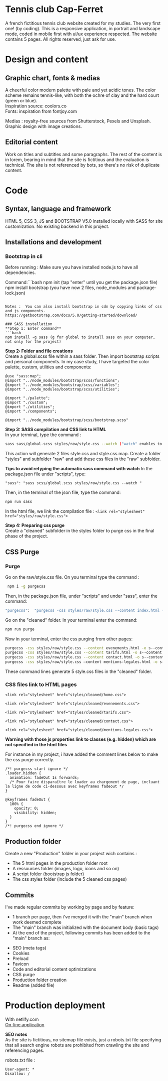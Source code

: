 # Tennis club Cap-Ferret
A french fictitious tennis club website created for my studies. The very first one! (by coding).
This is a responsive application, in portrait and landscape mode, coded in mobile first with ui/ux experience respected.
The website contains 5 pages. All rights reserved, just ask for use.

# Design and content
## Graphic chart, fonts & medias
A cheerful color modern palette with pale and yet acidic tones. The color scheme remains tennis-like, with both the ochre of clay and the hard court (green or blue).  
Inspiration source: coolors.co  
Fonts: inspiration from fontjoy.com

Medias : royalty-free sources from Shutterstock, Pexels and Unsplash.  
Graphic design with image creations.

## Editorial content
Work on titles and subtitles and some paragraphs. The rest of the content is in lorem, bearing in mind that the site is fictitious and the evaluation is technical. The site is not referenced by bots, so there's no risk of duplicate content.

# Code
## Syntax, language and framework
HTML 5, CSS 3, JS and BOOTSTRAP V5.0 installed locally with SASS for site customization. 
No existing backend in this project.

## Installations and development
### Bootstrap in cli
Before running :
Make sure you have installed node.js to have all dependencies.

Command:```bash 
npm init (tap "enter" until you get the package.json file)
npm install bootstrap (you have now 2 files, node_modules and package-lock.json)
```

Notes :  You can also install bootstrap in cdn by copying links of css and js components.
https://getbootstrap.com/docs/5.0/getting-started/download/

### SASS installation
**Step 1: Enter command**
```bash
npm install -g sass (g for global to install sass on your computer, not only for the project)
```  


**Step 2: Folder and file creations**  
Create a global.scss file within a sass folder. Then import bootstrap scripts and personal components. In my case study, I have targeted the color palette, custom, utilities and components:

```
@use "sass:map";
@import "../node_modules/bootstrap/scss/functions";
@import "../node_modules/bootstrap/scss/variables";
@import "../node_modules/bootstrap/scss/utilities";

@import "./palette";
@import "./custom";
@import "./utilities";
@import "./components";

@import "../node_modules/bootstrap/scss/bootstrap.scss"
```  


**Step 3: SASS compilation and CSS link to HTML**  
In your terminal, type the command :
```bash
sass sass/global.scss styles/raw/style.css --watch ("watch" enables to register the changes and automatic compilation of scss/sass to css)
```

This action will generate 2 files style.css and style.css.map. Create a folder "styles" and subfolder "raw" and add these css files in the "raw" subfolder.


<span class="text-success">**Tips to avoid retyping the automatic sass command with watch**</span>
In the package.json file under "scripts", type:
```
"sass": "sass scss/global.scss styles/raw/style.css --watch "
```

Then, in the terminal of the json file, type the command:
 ```bash 
 npm run sass
 ```

In the html file, we link the compilation file :
```<link rel="stylesheet" href="styles/raw/style.css">```  


**Step 4: Preparing css purge**  
Create a "cleaned" subfolder in the styles folder to purge css in the final phase of the project.  


## CSS Purge
### Purge
Go on the raw/style.css file. On you terminal type the command :
```bash 
 npm i -g purgecss
 ```

Then, in the package.json file, under "scripts" and under "sass", enter the command:
```bash
"purgecss":  "purgecss -css styles/raw/style.css --content index.html -o s--content index.html scripts/*.js -o styles/cleaned/home.css"
 ```
Go on the "cleaned" folder. In your terminal enter the command:
```bash
npm run purge
```

Now in your terminal, enter the css purging from other pages:
```bash
purgecss -css styles/raw/style.css --content evenements.html -o s--content evenements.html scripts/*.js -o styles/cleaned/evenements.css
purgecss -css styles/raw/style.css --content tarifs.html -o s--content tarifs.html scripts/*.js -o styles/cleaned/tarifs.css
purgecss -css styles/raw/style.css --content contact.html -o s--content contact.html scripts/*.js -o styles/cleaned/contact.css
purgecss -css styles/raw/style.css —content mentions-legales.html -o s--content mentions-legales.html scripts/*.js -o styles/cleaned/mentions-legales.css
```

These command lines generate 5 style.css files in the "cleaned" folder.  



### CSS files link to HTML pages
```
<link rel="stylesheet" href="styles/cleaned/home.css">

<link rel="stylesheet" href="styles/cleaned/evenements.css">

<link rel="stylesheet" href="styles/cleaned/tarifs.css">

<link rel="stylesheet" href="styles/cleaned/contact.css">

<link rel="stylesheet" href="styles/cleaned/mentions-legales.css">
```

<span class="text-danger">**Warning with those js properties link to classes (e.g. hidden) which are not specified in the html files**</span>

For instance in my project, i have added the comment lines below to make the css purge correctly.

```
/*! purgecss start ignore */
.loader.hidden {
  animation: fadeOut 1s forwards;
  /* Pour faire disparaître le loader au chargement de page, incluant la ligne de code ci-dessous avec keyframes fadeout */
}

@keyframes fadeOut {
  100% {
    opacity: 0;
    visibility: hidden;
  }
}
/*! purgecss end ignore */
```


## Production folder
Create a new "Production" folder in your project wich contains :
 * The 5 html pages in the production folder root
 * A ressources folder (images, logo, icons and so on)
 * A script folder (bootstrap js folder)
 * The css styles folder (include the 5 cleaned css pages)

 ## Commits
I've made regular commits by working by page and by feature:
- 1 branch per page, then i've merged it with the "main" branch when work deemed complete
- The "main" branch was initialized with the document body (basic tags)
- At the end of the project, following commits has been added to the "main" branch as:
* SEO (meta tags)
* Cookies
* Preload
* Favicon 
* Code and editorial content optimizations
* CSS purge
* Production folder creation
* Readme (added file)

# Production deployment
With netlify.com  
[On-line application](https://tennis-club-cap-ferret.netlify.app)
 

<span class="text-warning">**SEO notes**</span>  
As the site is fictitious, no sitemap file exists, just a robots.txt file specifying that all search engine robots are prohibited from crawling the site and referencing pages.

robots.txt file :
```
User-agent: *
Disallow: /
```